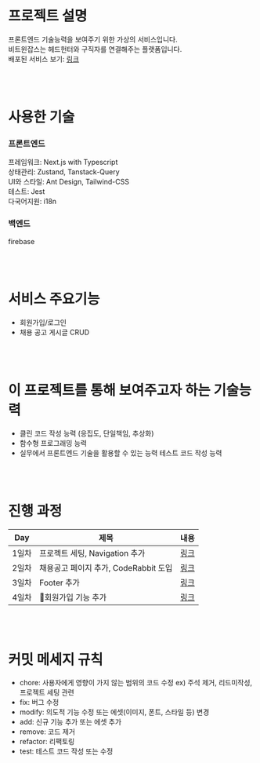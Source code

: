 # 프로젝트 설명
프론트엔드 기술능력을 보여주기 위한 가상의 서비스입니다.  
비트윈잡스는 헤드헌터와 구직자를 연결해주는 플랫폼입니다.  
배포된 서비스 보기: [링크](https://london-azure.vercel.app/)

<br/><br/>

# 사용한 기술
### 프론트엔드  
프레임워크: Next.js with Typescript   
상태관리: Zustand, Tanstack-Query  
UI와 스타일: Ant Design, Tailwind-CSS  
테스트: Jest  
다국어지원: i18n  

### 백엔드  
firebase

<br/><br/>

# 서비스 주요기능
- 회원가입/로그인  
- 채용 공고 게시글 CRUD  

<br/><br/>

# 이 프로젝트를 통해 보여주고자 하는 기술능력
- 클린 코드 작성 능력 (응집도, 단일책임, 추상화)  
- 함수형 프로그래밍 능력  
- 실무에서 프론트엔드 기술을 활용할 수 있는 능력
테스트 코드 작성 능력  

<br/><br/>

# 진행 과정
| Day | 제목                         | 내용                                                                 |
|-----|----------------------------|--------------------------------------------------------------------|
| 1일차 | 프로젝트 세팅, Navigation 추가     | [링크](https://github.com/lorenleedev/london/blob/main/note/day1.md) |
| 2일차 | 채용공고 페이지 추가, CodeRabbit 도입 | [링크](https://github.com/lorenleedev/london/blob/main/note/day2.md) |
| 3일차 | Footer 추가 | [링크](https://github.com/lorenleedev/london/blob/main/note/day3.md) |
| 4일차 | 회원가입 기능 추가 | [링크](https://github.com/lorenleedev/london/blob/main/note/day4.md) |

<br/><br/>

# 커밋 메세지 규칙

- chore: 사용자에게 영향이 가지 않는 범위의 코드 수정 ex) 주석 제거, 리드미작성, 프로젝트 세팅 관련  
- fix: 버그 수정
- modify: 의도적 기능 수정 또는 에셋(이미지, 폰트, 스타일 등) 변경
- add: 신규 기능 추가 또는 에셋 추가
- remove: 코드 제거
- refactor: 리팩토링
- test: 테스트 코드 작성 또는 수정


